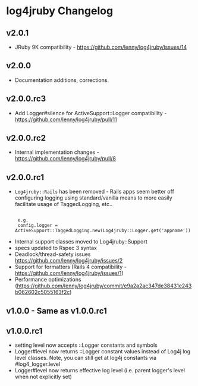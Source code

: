 # log4jruby Changelog

## v2.0.1

* JRuby 9K compatibility - https://github.com/lenny/log4jruby/issues/14

## v2.0.0

* Documentation additions, corrections.

## v2.0.0.rc3

* Add Logger#silence for ActiveSupport::Logger compatibility - https://github.com/lenny/log4jruby/pull/11

## v2.0.0.rc2

* Internal implementation changes - https://github.com/lenny/log4jruby/pull/8

## v2.0.0.rc1

* ```Log4jruby::Rails``` has been removed - Rails apps seem better off configuring
  logging using standard/vanilla means to more easily facilitate usage of TaggedLogging, etc..
  ```

   e.g.
   config.logger = ActiveSupport::TaggedLogging.new(Log4jruby::Logger.get('appname'))
  ```
* Internal support classes moved to Log4jruby::Support
* specs updated to Rspec 3 syntax
* Deadlock/thread-safety issues https://github.com/lenny/log4jruby/issues/2
* Support for formatters (Rails 4 compatibility - https://github.com/lenny/log4jruby/issues/1)
* Performance optimizations (https://github.com/lenny/log4jruby/commit/e9a2a2ac347de38431e243b062602c5055163f2c)

## v1.0.0 - Same as v1.0.0.rc1

## v1.0.0.rc1

* setting level now accepts ::Logger constants and symbols
* Logger#level now returns ::Logger constant values instead of Log4j log level classes.
 Note, you can still get at log4j constants via #log4_logger.level
* Logger#level now returns effective log level (i.e. parent logger's level when not explicitly set)
